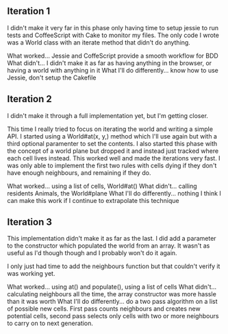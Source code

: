 Iteration 1
-----------

I didn't make it very far in this phase only having time to setup jessie to run tests and CoffeeScript with Cake to monitor my files. The only code I wrote was a World class with an iterate method that didn't do anything.

What worked... Jessie and CoffeScript provide a smooth workflow for BDD
What didn't... I didn't make it as far as having anything in the browser, or having a world with anything in it
What I'll do differently... know how to use Jessie, don't setup the Cakefile

Iteration 2
-----------

I didn't make it through a full implementation yet, but I'm getting closer.

This time I really tried to focus on iterating the world and writing a simple API. I started using a World#at(x, y,) method which I'll use again but with a third optional paramenter to set the contents. I also started this phase with the concept of a world plane but dropped it and instead just tracked where each cell lives instead. This worked well and made the iterations very fast. I was only able to implement the first two rules with cells dying if they don't have enough neighbours, and remaining if they do.

What worked... using a list of cells, World#at()
What didn't... calling residents Animals, the World#plane
What I'll do differently... nothing I think I can make this work if I continue to extrapolate this technique

Iteration 3
-----------

This implementation didn't make it as far as the last. I did add a parameter to the constructor which populated the world from an array. It wasn't as useful as I'd though though and I probably won't do it again.

I only just had time to add the neighbours function but that couldn't verify it was working yet.

What worked... using at() and populate(), using a list of cells
What didn't... calculating neighbours all the time, the array constructor was more hassle than it was worth
What I'll do differently... do a two pass algorithm on a list of possible new cells. First pass counts neighbours and creates new potential cells, second pass selects only cells with two or more neighbours to carry on to next generation.
